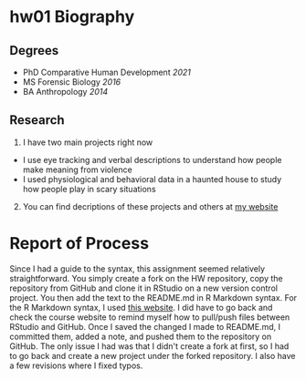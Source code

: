 # __hw01 Biography__

## **Degrees**

* PhD Comparative Human Development _2021_
* MS Forensic Biology _2016_
* BA Anthropology _2014_

## **Research**

1. I have two main projects right now
  + I use eye tracking and verbal descriptions to understand how people make meaning from violence
  + I used physiological and behavioral data in a haunted house to study how people play in scary situations

2. You can find decriptions of these projects and others at [my website](https://sites.google.com/view/coltanscrivner/home)


# __Report of Process__

Since I had a guide to the syntax, this assignment seemed relatively straightforward. You simply create a fork on the HW repository, copy the repository from GitHub and clone it in RStudio on a new version control project. You then add the text to the README.md in R Markdown syntax. For the R Markdown syntax, I used [this website](https://guides.github.com/features/mastering-markdown/#examples). I did have to go back and check the course website to remind myself how to pull/push files between RStudio and GitHub. Once I saved the changed I made to README.md, I committed them, added a note, and pushed them to the repository on GitHub. The only issue I had was that I didn't create a fork at first, so I had to go back and create a new project under the forked repository. I also have a few revisions where I fixed typos. 